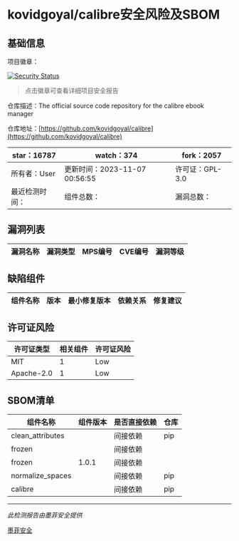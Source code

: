 # kovidgoyal/calibre安全风险及SBOM

## 基础信息

项目徽章：

[![Security Status](https://www.murphysec.com/platform3/v31/badge/1721598022871707648.svg)](https://www.murphysec.com/console/report/1696227020102262784/1721598022871707648)

> 点击徽章可查看详细项目安全报告

仓库描述：The official source code repository for the calibre ebook manager

仓库地址：[https://github.com/kovidgoyal/calibre](https://github.com/kovidgoyal/calibre)

| star：16787 | watch：374 | fork：2057 |
| ----------- | -------------- | ------------ |
| 所有者：User | 更新时间：2023-11-07 00:56:55 | 许可证：GPL-3.0 |
| 最近检测时间： | 组件总数： | 漏洞总数： |




## 漏洞列表

| 漏洞名称 | 漏洞类型 | MPS编号 | CVE编号 | 漏洞等级 |
| ------- | ------ | ------- | ------ | ----- |





## 缺陷组件

| 组件名称 | 版本 | 最小修复版本 | 依赖关系 | 修复建议 |
| -------- | ---- | ------------ | -------- | -------- |





## 许可证风险

| 许可证类型 | 相关组件 | 许可证风险 |
| ---------- | -------- | ---------- |
|MIT|1|Low|
|Apache-2.0|1|Low|




## SBOM清单

| 组件名称 | 组件版本 | 是否直接依赖 | 仓库 |
| -------- | -------- | ------------ | ---- |
|clean_attributes||间接依赖|pip|
|frozen||间接依赖||
|frozen|1.0.1|间接依赖||
|normalize_spaces||间接依赖|pip|
|calibre||间接依赖|pip|


------

*此检测报告由墨菲安全提供*

[墨菲安全](www.murphysec.com)